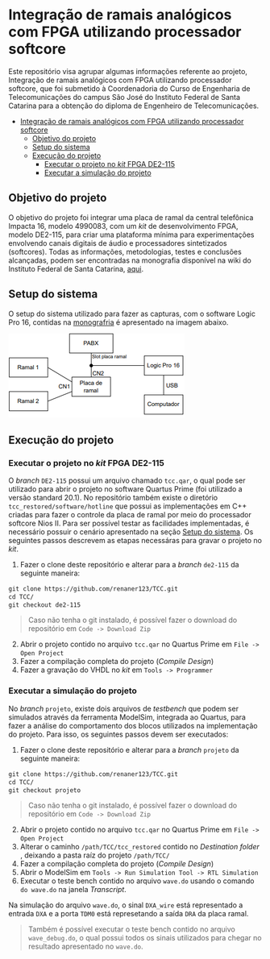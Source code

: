 # Integração de ramais analógicos com FPGA utilizando processador softcore

Este repositório visa agrupar algumas informações referente ao projeto, Integração de ramais analógicos com FPGA utilizando processador softcore, que foi submetido à Coordenadoria do Curso de Engenharia de Telecomunicações do campus São José do Instituto Federal de Santa Catarina para a obtenção do diploma de Engenheiro de Telecomunicações.

- [Integração de ramais analógicos com FPGA utilizando processador softcore](#integração-de-ramais-analógicos-com-fpga-utilizando-processador-softcore)
  - [Objetivo do projeto](#objetivo-do-projeto)
  - [Setup do sistema](#setup-do-sistema)
  - [Execução do projeto](#execução-do-projeto)
    - [Executar o projeto no *kit* FPGA DE2-115](#executar-o-projeto-no-kit-fpga-de2-115)
    - [Executar a simulação do projeto](#executar-a-simulação-do-projeto)

## Objetivo do projeto

O objetivo do projeto foi integrar uma placa de ramal da central telefônica
Impacta 16, modelo 4990083, com um *kit* de desenvolvimento FPGA, modelo DE2-115,
para criar uma plataforma mínima para experimentações envolvendo canais digitais de
áudio e processadores sintetizados (softcores). Todas as informações, metodologias, testes e conclusões alcançadas, podem ser encontradas na monografia disponível na wiki do Instituto Federal de Santa Catarina, [aqui](https://wiki.sj.ifsc.edu.br/images/0/04/TCC_64_RENAN_RODOLFO_DA_SILVA.pdf).
## Setup do sistema

O setup do sistema utilizado para fazer as capturas, com o software Logic Pro 16, contidas na [monografria](https://wiki.sj.ifsc.edu.br/images/0/04/TCC_64_RENAN_RODOLFO_DA_SILVA.pdf) é apresentado na imagem abaixo.

![](figuras/cenario.PNG)

## Execução do projeto

### Executar o projeto no *kit* FPGA DE2-115

O *branch* `DE2-115` possui um arquivo chamado `tcc.qar`, o qual pode ser utilizado para abrir o projeto no software Quartus Prime (foi utilizado a versão standard 20.1). No repositório também existe o diretório `tcc_restored/software/hotline` que possui as implementações em C++ criadas para fazer o controle da placa de ramal por meio do processador softcore Nios II. Para ser possível testar as facilidades implementadas, é necessário possuir o cenário apresentado na seção [Setup do sistema](#setup-do-sistema). Os seguintes passos descrevem as etapas necessáras para gravar o projeto no *kit*.

1. Fazer o clone deste repositório e alterar para a *branch* `de2-115` da seguinte maneira:

```
git clone https://github.com/renaner123/TCC.git
cd TCC/
git checkout de2-115
```
> Caso não tenha o git instalado, é possível fazer o download do repositório em `Code -> Download Zip`
> 
2. Abrir o projeto contido no arquivo `tcc.qar` no Quartus Prime em `File -> Open Project`
3. Fazer a compilação completa do projeto (*Compile Design*)
4. Fazer a gravação do VHDL no *kit* em `Tools -> Programmer`

### Executar a simulação do projeto

No *branch* `projeto`, existe dois arquivos de *testbench* que podem ser simulados através da ferramenta ModelSim, integrada ao Quartus, para fazer a análise do comportamento dos blocos utilizados na implementação do projeto. Para isso, os seguintes passos devem ser executados:

1. Fazer o clone deste repositório e alterar para a *branch* `projeto` da seguinte maneira:
 
```
git clone https://github.com/renaner123/TCC.git
cd TCC/
git checkout projeto
```
> Caso não tenha o git instalado, é possível fazer o download do repositório em `Code -> Download Zip`

2. Abrir o projeto contido no arquivo `tcc.qar` no Quartus Prime em `File -> Open Project`
3. Alterar o caminho `/path/TCC/tcc_restored` contido no *Destination folder* , deixando a pasta raíz do projeto `/path/TCC/`
4. Fazer a compilação completa do projeto (*Compile Design*)
5. Abrir o ModelSim em `Tools -> Run Simulation Tool -> RTL Simulation`
6. Executar o teste bench contido no arquivo `wave.do` usando o comando `do wave.do` na janela *Transcript*.

Na simulação do arquivo `wave.do`, o sinal `DXA_wire` está representado a entrada `DXA` e a porta `TDM0` está represetando a saída `DRA` da placa ramal.

> Também é possível executar o teste bench contido no arquivo `wave_debug.do`, o qual possui todos os sinais utilizados para chegar no resultado apresentado no `wave.do`.